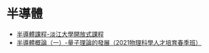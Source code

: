 # 半導體

* [半導體課程-淡江大學開放式課程](https://www.youtube.com/playlist?list=PLnE4b77GM9mcxKDmMdVMDxOty4BS5g8bg)
* [半導體概論（一）-量子理論的發展（2021物理科學人才培育春季班）](https://www.ewant.org/admin/tool/mooccourse/mnetcourseinfo.php?hostid=11&id=3358)
